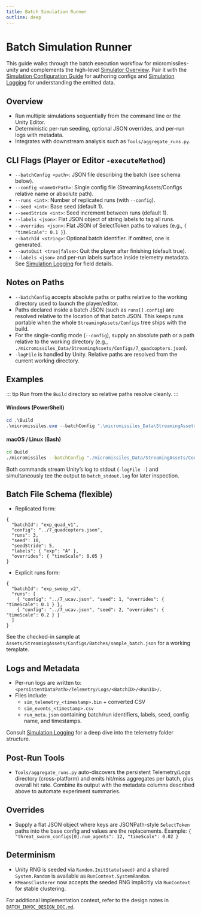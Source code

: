 ```yaml
---
title: Batch Simulation Runner
outline: deep
---
```


# Batch Simulation Runner

This guide walks through the batch execution workflow for micromissiles-unity and complements the high-level [Simulator Overview](./Simulator_Overview.md). Pair it with the [Simulation Configuration Guide](./Simulation_Configuration_Guide.md) for authoring configs and [Simulation Logging](./Simulation_Logging.md) for understanding the emitted data.

## Overview
- Run multiple simulations sequentially from the command line or the Unity Editor.
- Deterministic per-run seeding, optional JSON overrides, and per-run logs with metadata.
- Integrates with downstream analysis such as `Tools/aggregate_runs.py`.

## CLI Flags (Player or Editor `-executeMethod`)
- `--batchConfig <path>`: JSON file describing the batch (see schema below).
- `--config <nameOrPath>`: Single config file (StreamingAssets/Configs relative name or absolute path).
- `--runs <int>`: Number of replicated runs (with `--config`).
- `--seed <int>`: Base seed (default 1).
- `--seedStride <int>`: Seed increment between runs (default 1).
- `--labels <json>`: Flat JSON object of string labels to tag all runs.
- `--overrides <json>`: Flat JSON of SelectToken paths to values (e.g., `{ "timeScale": 0.1 }`).
- `--batchId <string>`: Optional batch identifier. If omitted, one is generated.
- `--autoQuit <true|false>`: Quit the player after finishing (default true).
- `--labels <json>` and per-run labels surface inside telemetry metadata. See [Simulation Logging](./Simulation_Logging.md#batch-run-metadata) for field details.

## Notes on Paths
- `--batchConfig` accepts absolute paths or paths relative to the working directory used to launch the player/editor.
- Paths declared inside a batch JSON (such as `runs[].config`) are resolved relative to the location of that batch JSON. This keeps runs portable when the whole `StreamingAssets/Configs` tree ships with the build.
- For the single-config mode (`--config`), supply an absolute path or a path relative to the working directory (e.g., `./micromissiles_Data/StreamingAssets/Configs/7_quadcopters.json`).
- `-logFile` is handled by Unity. Relative paths are resolved from the current working directory.

## Examples

::: tip Run from the `Build` directory so relative paths resolve cleanly.
:::

#### Windows (PowerShell)

```powershell
cd .\Build
.\micromissiles.exe --batchConfig ".\micromissiles_Data\StreamingAssets\Configs\Batches\sample_batch.json" -batchmode -nographics -logFile - 2>&1 | Tee-Object -FilePath .\batch_stdout.log
```

#### macOS / Linux (Bash)

```bash
cd Build
./micromissiles --batchConfig "./micromissiles_Data/StreamingAssets/Configs/Batches/sample_batch.json" -batchmode -nographics -logFile - 2>&1 | tee ./batch_stdout.log
```

Both commands stream Unity’s log to stdout (`-logFile -`) and simultaneously tee the output to `batch_stdout.log` for later inspection.

## Batch File Schema (flexible)
- Replicated form:
```
{
  "batchId": "exp_quad_v1",
  "config": "../7_quadcopters.json",
  "runs": 3,
  "seed": 10,
  "seedStride": 5,
  "labels": { "exp": "A" },
  "overrides": { "timeScale": 0.05 }
}
```
- Explicit runs form:
```
{
  "batchId": "exp_sweep_v2",
  "runs": [
    { "config": "../7_ucav.json", "seed": 1, "overrides": { "timeScale": 0.1 } },
    { "config": "../7_ucav.json", "seed": 2, "overrides": { "timeScale": 0.2 } }
  ]
}
```

See the checked-in sample at `Assets/StreamingAssets/Configs/Batches/sample_batch.json` for a working template.

## Logs and Metadata
- Per-run logs are written to: `<persistentDataPath>/Telemetry/Logs/<BatchID>/<RunID>/`.
- Files include:
  - `sim_telemetry_<timestamp>.bin` + converted CSV
  - `sim_events_<timestamp>.csv`
  - `run_meta.json` containing batch/run identifiers, labels, seed, config name, and timestamps.

Consult [Simulation Logging](./Simulation_Logging.md#persistent-storage-layout) for a deep dive into the telemetry folder structure.

## Post-Run Tools
- `Tools/aggregate_runs.py` auto-discovers the persistent Telemetry/Logs directory (cross-platform) and emits hit/miss aggregates per batch, plus overall hit rate. Combine its output with the metadata columns described above to automate experiment summaries.

## Overrides
- Supply a flat JSON object where keys are JSONPath-style `SelectToken` paths into the base config and values are the replacements. Example:
  `{ "threat_swarm_configs[0].num_agents": 12, "timeScale": 0.02 }`

## Determinism
- Unity RNG is seeded via `Random.InitState(seed)` and a shared `System.Random` is available as `RunContext.SystemRandom`.
- `KMeansClusterer` now accepts the seeded RNG implicitly via `RunContext` for stable clustering.

For additional implementation context, refer to the design notes in [`BATCH_INVOC_DESIGN_DOC.md`](../BATCH_INVOC_DESIGN_DOC.md).
